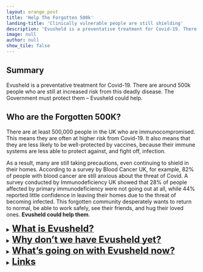 ```yaml
---
layout: orange_post
title: 'Help The Forgotten 500k'
landing-title: 'Clinically vulnerable people are still shielding'
description: 'Evusheld is a preventative treatment for Covid-19. There are around 500k people who are still at increased risk from this deadly disease. The Government must protect them – Evusheld could help.'
image: null
author: null
show_tile: false
---
```

<h2>Summary</h2>
<p>Evusheld is a preventative treatment for Covid-19. There are around 500k people who are still at increased risk from this deadly disease. The Government must protect them – Evusheld could help.</p>

<h2>Who are the Forgotten 500K?</h2>
<p>There are at least 500,000 people in the UK who are immunocompromised. This means they are often at higher risk from Covid-19. It also means that they are less likely to be well-protected by vaccines, because their immune systems are less able to protect against, and fight off, infection. </p>

<p>As a result, many are still taking precautions, even continuing to shield in their homes. According to a survey by Blood Cancer UK, for example, 82% of people with blood cancer are still anxious about the threat of Covid. A survey conducted by Immunodeficiency UK showed that 28% of people affected by primary immunodeficiency were not going out at all, while 44% reported little confidence in leaving their homes due to the threat of becoming infected. This forgotten community desperately wants to return to normal, be able to work safely, see their friends, and hug their loved ones. <b>Evusheld could help them</b>.</p>


<a href=""></a>
<details>
<summary><b><u><font size="+2">What is Evusheld?</font></u></b></summary>
<br>

<p>Evusheld is a preventative (or prophylactic) treatment that protects from Covid-19 by preventing infection and reducing the chances of becoming seriously ill. It can help to protect people whose weakened immune systems haven’t responded well to the vaccines by giving them the antibodies they can’t produce themselves; for this reason, Evusheld is called a ‘monoclonal antibody treatment.’ It is made up of two monoclonal antibodies: tixagevimab and cilgavimab.</p>

<p>While other Covid treatments are already used in the NHS, the existing treatments help to reduce the chances of being hospitalised or dying and help to clear the virus out quickly. They’re called ‘post-exposure’ treatments, and are an important way to protect the immunocompromised <b>after</b> they’ve become infected.</p>

<p>If you’re immunocompromised and test positive for Covid, see <a href="https://bloodcancer.org.uk/support-for-you/coronavirus-covid-19/covid-vaccine-blood-cancer/covid-antibody-treatment/">Blood Cancer UK’s advice</a> to understand what to do next, and how the process differs across the four nations. Its website is specific to people with blood cancer, but the information is useful for anyone who is <a href="https://www.nhs.uk/conditions/coronavirus-covid-19/self-care-and-treatments-for-coronavirus/treatments-for-coronavirus/">eligible</a> for these treatments. Charities supporting patients with your condition may also have advice on their website.</p>

<p>Yet the system through which these Covid treatments are delivered hasn’t been reliable. Only around <a href="https://reports.opensafely.org/reports/antivirals-and-nmabs-for-non-hospitalised-covid-19-patients-coverage-report/#demographic:~:text=Table%201%20Count,up%20to%20100%25">17%</a> of people who become infected with Covid and are referred for treatment, actually receive it. While many of those who didn’t receive treatment will not have needed it (because, for example, they didn’t have Covid symptoms), there are systemic issues in how these treatments are being delivered that mean that some people who need them just can’t access them. Relying, then, on treatments given only after becoming infected with Covid is a terrifying prospect for people who are at very high risk of hospitalisation, and death. </p>

<p>Despite these treatments, many people with weakened immune systems are still at higher risk of poor outcomes and death from Covid. People with blood cancer, for example, are <a href="https://www.ons.gov.uk/peoplepopulationandcommunity/birthsdeathsandmarriages/deaths/datasets/preexistingconditionsofpeoplewhodiedduetocovid19englandandwales">12 times</a> more likely to die from Covid than the general population, according to an analysis of ONS data by Blood Cancer UK. In people with a kidney transplant, the relative risk increased from 7 times higher than the general population in the first wave of Covid in 2020, to <a href="https://www.opensafely.org/research/2022/covid-mortality-changes-over-time/">26 times higher</a> in the third wave in 2021. An <a href="https://www.icnarc.org/our-audit/audits/cmp/reports">analysis of intensive care data</a> shows that, while only 1 in 134 of the population is immunocompromised, 1 in 11 of all people admitted to the ICU for Covid were immunocompromised, in the first half of this year.</p>

<p>Further, the likelihood of receiving these treatments after being infected with Covid is related to <a href="https://www.medrxiv.org/content/10.1101/2022.03.07.22272026v2.full.pdf">several factors</a> including whether they live in a deprived area, their ethnicity, and which region they live in. <b>To reduce their risk, the immunocompromised need a safe, effective treatment that aims to prevent them becoming infected in the first place.</b></p>

</details>


<details>
<summary><b><u><font size="+2">Why don’t we have Evusheld yet?</font></u></b></summary>
<br>

<p>Evusheld has been rolled out in 33 countries, including the United States, Canada, Japan, and France. Most of these countries have measured the impact and effectiveness of Evusheld to monitor whether it works against new variants. The latest <a href="https://academic.oup.com/cid/advance-article/doi/10.1093/cid/ciac625/6651663">real-world data</a>, published as a pre-print (undergoing peer-review) on July 29 and collected in Israel during the Omicron BA.1 and BA.2 waves, shows that immunocompromised <b>people who took Evusheld were half as likely to become infected with Covid, and 92% less likely to be hospitalised and/or die.</b></p>

<p>Although Evusheld was approved for use in the UK on 17 March 2022 by the Medicines and Healthcare Products Regulatory Agency (MHRA), the Government hasn’t bought any doses for use by the NHS. The Westminster Government’s rationale for this is that there isn’t enough evidence of Evusheld’s effectiveness against the Omicron subvariants. While the main clinical trials testing Evusheld were conducted against the Delta variant of the virus, newer research has shown that it’s still effective against Omicron BA.1 and BA.2, but less effective against Omicron BA.4 and BA.5. For more information on Evusheld’s effectiveness against the Omicron variants, see <a href="https://bloodcancer.org.uk/news/evusheld-does-it-work-against-omicron/">this blog</a> post by Blood Cancer UK.</p>

<p>It’s impossible to say whether Evusheld will be more or less effective against future variants, because we can’t predict how the virus will mutate. This is the same for all monoclonal antibody treatments, including sotrovimab, which is used in the NHS to treat Covid after you’ve been infected. The Covid vaccines are even more susceptible to reduced effectiveness against new variants than Evusheld or sotrovimab, because they target a part of the virus that has mutated considerably over the course of the pandemic. However, the Government has rightly continued to purchase vaccines.</p>

<p><b>We believe Evusheld should be bought by the Government, because it still has the ability to prevent Covid and can help to fight against the virus when someone comes into contact with it.</b> It’s needed for those people whose immune systems aren’t responding adequately to the vaccines. There are robust safeguards in place in the UK to ensure that drugs such as these are monitored for effectiveness in light of new variants – as is the case for sotrovimab. Evusheld should be bought, rolled out, and monitored accordingly when new variants arise.</p>

</details>


<details>
<summary><b><u><font size="+2">What’s going on with Evusheld now?</font></u></b></summary>
<br>

<p>In July, the National Institute for Health and Care Excellence (NICE) <a href="https://www.nice.org.uk/guidance/indevelopment/gid-ta11102">launched an appraisal</a> of Evusheld. This is an evaluation of its clinical and cost-effectiveness. Covid vaccines and other Covid treatments are normally rolled out before they’re fully appraised by NICE, via a pathway called <a href="https://www.nice.org.uk/covid-19/rapid-c19">RAPID C-19</a>. This is because the individual and public health need for these treatments is considered greater and more urgent than the need to determine how cost-effective they are. If the vaccines had undergone NICE appraisals before they were rolled out, for instance, they would have been delayed, typically for around one year.</p>

<p>In August, the Government announced that, based on advice from the RAPID C-19 Oversight Group and independent experts, it would wait until Evusheld had been appraised by NICE before deciding whether to make it available. This is unusual for Covid treatments: it’s the first time this has happened since the start of the pandemic. The NICE appraisal won’t be complete until the end of May 2023. For immunocompromised people who haven’t mounted an adequate response to the Covid vaccines, this means they may have very little protection against Covid this winter, and must rely on post-exposure Covid treatments after they become infected.</p>

<p>The immunocompromised urgently need a safe and effective treatment to help prevent them from getting infected with Covid, and from the severe outcomes associated with the disease. <b>The Government should buy Evusheld and make it available on the NHS in time for winter, to help protect those who can’t rely on vaccines and post-exposure treatments alone.</b></p>

</details>

<details>
<summary><b><u><font size="+2">Links</font></u></b></summary>
<br>

<p>Discover more about Evusheld <a href="https://getevusheld.uk/4_media.html">here</a>.</p>

</details>
